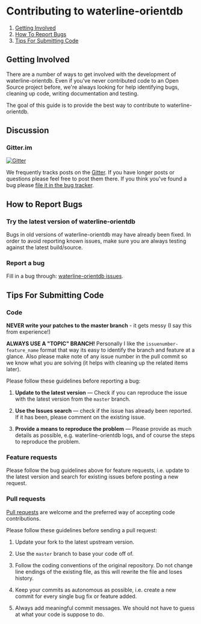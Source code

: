 # Contributing to waterline-orientdb

1. [Getting Involved](#getting-involved)
2. [How To Report Bugs](#how-to-report-bugs)
3. [Tips For Submitting Code](#tips-for-submitting-code)



## Getting Involved

There are a number of ways to get involved with the development of waterline-orientdb. Even if you've never contributed code to an Open Source project before, we're always looking for help identifying bugs, cleaning up code, writing documentation and testing.

The goal of this guide is to provide the best way to contribute to waterline-orientdb.

## Discussion

### Gitter.im
[![Gitter](https://badges.gitter.im/Join%20Chat.svg)](https://gitter.im/appscot/waterline-orientdb?utm_source=badge&utm_medium=badge&utm_campaign=pr-badge&utm_content=badge)

We frequently tracks posts on the [Gitter](https://gitter.im/appscot/waterline-orientdb). If you have longer posts or questions please feel free to post them there. If you think you've found a bug please [file it in the bug tracker](#how-to-report-bugs).


## How to Report Bugs

### Try the latest version of waterline-orientdb

Bugs in old versions of waterline-orientdb may have already been fixed. In order to avoid reporting known issues, make sure you are always testing against the latest build/source.

### Report a bug

Fill in a bug through: [waterline-orientdb issues](https://github.com/appscot/waterline-orientdb/issues).



## Tips For Submitting Code


### Code

**NEVER write your patches to the master branch** - it gets messy (I say this from experience!)

**ALWAYS USE A "TOPIC" BRANCH!** Personally I like the `issuenumber-feature_name` format that way its easy to identify the branch and feature at a glance. Also please make note of any issue number in the pull commit so we know what you are solving (it helps with cleaning up the related items later).


Please follow these guidelines before reporting a bug:

1. **Update to the latest version** &mdash; Check if you can reproduce the issue with the latest version from the `master` branch.

2. **Use the Issues search** &mdash; check if the issue has already been reported. If it has been, please comment on the existing issue.

3. **Provide a means to reproduce the problem** &mdash; Please provide as much details as possible, e.g. waterline-orientdb logs, and of course the steps to reproduce the problem.


### Feature requests

Please follow the bug guidelines above for feature requests, i.e. update to the latest version and search for existing issues before posting a new request.

### Pull requests

[Pull requests](https://help.github.com/articles/using-pull-requests) are welcome and the preferred way of accepting code contributions.

Please follow these guidelines before sending a pull request:

1. Update your fork to the latest upstream version.

2. Use the `master` branch to base your code off of.

3. Follow the coding conventions of the original repository. Do not change line endings of the existing file, as this will rewrite the file and loses history.

4. Keep your commits as autonomous as possible, i.e. create a new commit for every single bug fix or feature added.

5. Always add meaningful commit messages. We should not have to guess at what your code is suppose to do.
